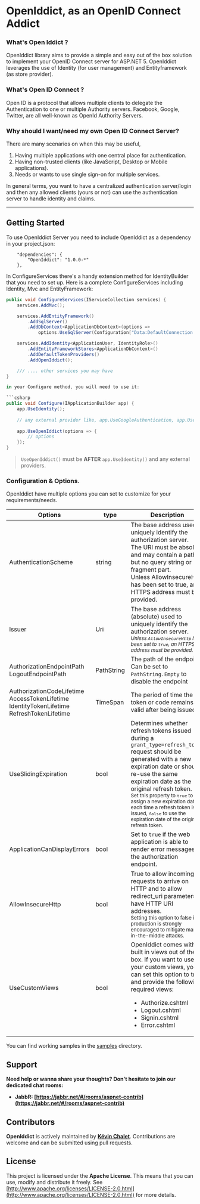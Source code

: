 # OpenIddict, as an OpenID Connect Addict

### What's Open Iddict ?

OpenIddict library aims to provide a simple and easy out of the box solution to implement your OpenID Connect 
server for ASP.NET 5.
OpenIddict leverages the use of Identity (for user management) and Entityframework (as store provider).

### What's Open ID Connect ?

Open ID is a protocol that allows multiple clients to delegate the Authentication to one or multiple Authority servers.
Facebook, Google, Twitter, are all well-known as OpenId Authority Servers.

### Why should I want/need my own Open ID Connect Server?

There are many scenarios on when this may be useful, 

 1. Having multiple applications with one central place for authentication.
 2. Having non-trusted clients (like JavaScript, Desktop or Mobile applications).
 3. Needs or wants to use single sign-on for multiple services.

In general terms, you want to have a centralized authentication server/login and then any allowed clients
(yours or not) can use the authentication server to handle identity and claims.

--------------

## Getting Started

To use OpenIddict Server you need to include OpenIddict as a dependency in your project.json:
```
    "dependencies": {
        "OpenIddict": "1.0.0-*"
    },
```

In ConfigureServices there's a handy extension method for IdentityBuilder that you need to set up.
Here is a complete ConfigureServices including Identity, Mvc and EntityFramework:

```csharp
public void ConfigureServices(IServiceCollection services) {
    services.AddMvc();

    services.AddEntityFramework()
        .AddSqlServer()
        .AddDbContext<ApplicationDbContext>(options =>
            options.UseSqlServer(Configuration["Data:DefaultConnection:ConnectionString"]));

    services.AddIdentity<ApplicationUser, IdentityRole>()
        .AddEntityFrameworkStores<ApplicationDbContext>()
        .AddDefaultTokenProviders()
        .AddOpenIddict();

    /// .... other services you may have
}

in your Configure method, you will need to use it:

```csharp
public void Configure(IApplicationBuilder app) {
    app.UseIdentity();
    
    // any external provider like, app.UseGoogleAuthentication, app.UseFacebookAuthentication, etc..
    
    app.UseOpenIddict(options => {
        // options
    });
}
```

> `UseOpenIddict()` must be **AFTER** `app.UseIdentity()` and any external providers.

### Configuration & Options.

<p>OpenIddict have multiple options you can set to customize for your requirements/needs.<p>

<table>
<thead>
    <tr><th>Options</th><th>type</th><th>Description</th><th>Default</th></tr>
</thead>
<tbody>
<tr>
<td>AuthenticationScheme</td>
<td>string</td>
<td>
    The base address used to uniquely identify the authorization server.<br>
    The URI must be absolute and may contain a path, but no query string or fragment part.<br>
    Unless AllowInsecureHttp has been set to true, an HTTPS address must be provided.
</td>
<td><code>oidc-server</code></td>
</tr>
<tr>
  <td>Issuer</td>
  <td>Uri</td>
  <td>The base address (absolute) used to uniquely identify the authorization server.<br>
      <sub><i>Unless <code>AllowInsecureHttp</code> has been set to <code>true</code>, an HTTPS address must be provided.</i></sub>
  </td>
  <td></td>
</tr>
<tr>
  <td>
    AuthorizationEndpointPath
    <br>
    LogoutEndpointPath
  </td>
  <td>PathString</td>
  <td>The path of the endpoint. Can be set to <code>PathString.Empty</code> to disable the endpoint</td>
  <td>
      <code>/connect/authorize</code>
      <br>
      <code>/connect/logout</code>
  </td>
      
</tr>
<tr>
  <td>
    AuthorizationCodeLifetime
    <br>
    AccessTokenLifetime
    <br>
    IdentityTokenLifetime
    <br>
    RefreshTokenLifetime
  </td>
  <td>TimeSpan</td>
  <td>The period of time the token or code remains valid after being issued.</td>
  <td>
    5 minutes
    <br>
    1 hour
    <br>
    20 minutes
    <br>
    6 hours
  </td>
</tr>
<tr>
  <td>UseSlidingExpiration</td>
  <td>bool</td>
  <td>
    Determines whether refresh tokens issued during a <code>grant_type=refresh_token</code> request should be generated with a new expiration date or should re-use the same expiration date as the original refresh token.
    <br>
    <sub>Set this property to <code>true</code> to assign a new expiration date each time a refresh token is issued, <code>false</code> to use the expiration date of the original refresh token.</sub>
  </td>
  <td><code>true</code></td>
</tr>
<tr>
  <td>ApplicationCanDisplayErrors</td>
  <td>bool</td>
  <td>Set to <code>true</code> if the web application is able to render error messages on the authorization endpoint.</td>
  <td><code>false</code></td>
</tr>
<tr>
  <td>AllowInsecureHttp</td>
  <td>bool</td>
  <td>
    True to allow incoming requests to arrive on HTTP and to allow redirect_uri parameters to have HTTP URI addresses.
    <br>
    <sub>Setting this option to false in production is strongly encouraged to mitigate man-in-the-middle attacks.</sub>
  </td>
  <td><code>false</code></td>
</tr>
<tr>
  <td>UseCustomViews</td>
  <td>bool</td>
  <td>
  OpenIddict comes with built in views out of the box. If you want to use your custom views, you can set this option to true and provide the following required views:
  <br>
  <ul>
    <li>Authorize.cshtml</li>
    <li>Logout.cshtml</li>
    <li>Signin.cshtml</li>
    <li>Error.cshtml</li>
  </ul>
  </td>
  <td><code>false</code></td>
</tr>
</tbody>
</table>

You can find working samples in the [samples](https://github.com/openiddict/core/tree/dev/samples) directory.

## Support

**Need help or wanna share your thoughts? Don't hesitate to join our dedicated chat rooms:**

- **JabbR: [https://jabbr.net/#/rooms/aspnet-contrib](https://jabbr.net/#/rooms/aspnet-contrib)**

## Contributors

**OpenIddict** is actively maintained by **[Kévin Chalet](https://github.com/PinpointTownes)**. Contributions are welcome and can be submitted using pull requests.

## License

This project is licensed under the **Apache License**. This means that you can use, modify and distribute it freely. See [http://www.apache.org/licenses/LICENSE-2.0.html](http://www.apache.org/licenses/LICENSE-2.0.html) for more details.
